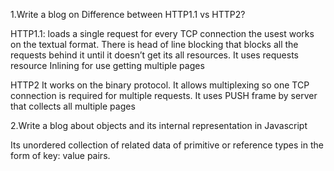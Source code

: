 1.Write a blog on Difference between HTTP1.1 vs HTTP2?

HTTP1.1:
loads a single request for every TCP connection
the usest works on the textual format.
There is head of line blocking that blocks all the requests behind it until it doesn’t get its all resources.
It uses requests resource Inlining for use getting multiple pages


HTTP2
It works on the binary protocol.
It allows multiplexing so one TCP connection is required for multiple requests.
It uses PUSH frame by server that collects all multiple pages 

2.Write a blog about objects and its internal representation in Javascript

Its unordered collection of related data of primitive or reference types in the form of key: value pairs. 
